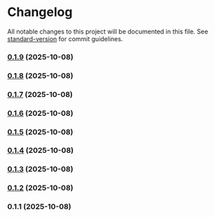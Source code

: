 # Changelog

All notable changes to this project will be documented in this file. See [standard-version](https://github.com/conventional-changelog/standard-version) for commit guidelines.

### [0.1.9](https://github.com/piyoraik/ffxiv-diecord-notify/compare/v0.1.8...v0.1.9) (2025-10-08)

### [0.1.8](https://github.com/piyoraik/ffxiv-diecord-notify/compare/v0.1.7...v0.1.8) (2025-10-08)

### [0.1.7](https://github.com/piyoraik/ffxiv-diecord-notify/compare/v0.1.6...v0.1.7) (2025-10-08)

### [0.1.6](https://github.com/piyoraik/ffxiv-diecord-notify/compare/v0.1.5...v0.1.6) (2025-10-08)

### [0.1.5](https://github.com/piyoraik/ffxiv-diecord-notify/compare/v0.1.4...v0.1.5) (2025-10-08)

### [0.1.4](https://github.com/piyoraik/ffxiv-diecord-notify/compare/v0.1.3...v0.1.4) (2025-10-08)

### [0.1.3](https://github.com/piyoraik/ffxiv-diecord-notify/compare/v0.1.2...v0.1.3) (2025-10-08)

### [0.1.2](https://github.com/piyoraik/ffxiv-diecord-notify/compare/v0.1.1...v0.1.2) (2025-10-08)

### 0.1.1 (2025-10-08)
